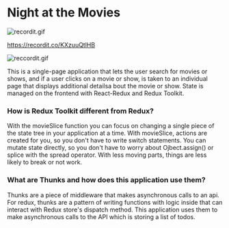 # Night at the Movies


![recordit.gif](http://g.recordit.co/KXzuuQtlHB.gif)

https://recordit.co/KXzuuQtlHB



![reccordit.gif](https://recordit.co/E6EHHAgimH.gif)



This is a single-page application that lets the user search for movies or shows, and if a user clicks on a movie or show, is taken to an individual page that displays additional detailsa bout the movie or show. State is managed on the frontend with React-Redux and Redux Toolkit. 

### How is Redux Toolkit different from Redux? 

With the movieSlice function you can focus on changing a single piece of the state tree in your application at a time. With movieSlice, actions are created for you, so you don't have to write switch statements. You can mutate state directly, so you don't have to worry about Ojbect.assign() or splice with the spread operator. With less moving parts, things are less likely to break or not work.   

### What are Thunks and how does this application use them? 

Thunks are a piece of middleware that makes asynchronous calls to an api. For redux, thunks are a pattern of writing functions with logic inside that can interact with Redux store's dispatch method. This application uses them to make asynchronous calls to the API which is storing a list of todos. 

